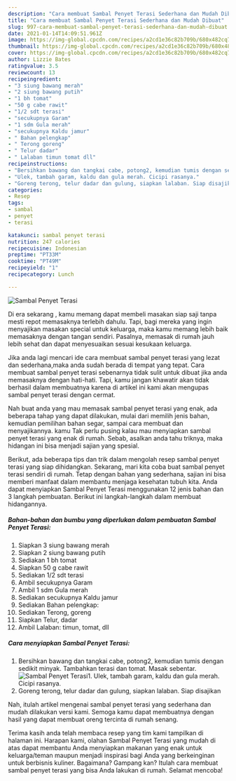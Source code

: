 ```yaml
---
description: "Cara membuat Sambal Penyet Terasi Sederhana dan Mudah Dibuat"
title: "Cara membuat Sambal Penyet Terasi Sederhana dan Mudah Dibuat"
slug: 997-cara-membuat-sambal-penyet-terasi-sederhana-dan-mudah-dibuat
date: 2021-01-14T14:09:51.961Z
image: https://img-global.cpcdn.com/recipes/a2cd1e36c82b709b/680x482cq70/sambal-penyet-terasi-foto-resep-utama.jpg
thumbnail: https://img-global.cpcdn.com/recipes/a2cd1e36c82b709b/680x482cq70/sambal-penyet-terasi-foto-resep-utama.jpg
cover: https://img-global.cpcdn.com/recipes/a2cd1e36c82b709b/680x482cq70/sambal-penyet-terasi-foto-resep-utama.jpg
author: Lizzie Bates
ratingvalue: 3.5
reviewcount: 13
recipeingredient:
- "3 siung bawang merah"
- "2 siung bawang putih"
- "1 bh tomat"
- "50 g cabe rawit"
- "1/2 sdt terasi"
- "secukupnya Garam"
- "1 sdm Gula merah"
- "secukupnya Kaldu jamur"
- " Bahan pelengkap"
- " Terong goreng"
- " Telur dadar"
- " Lalaban timun tomat dll"
recipeinstructions:
- "Bersihkan bawang dan tangkai cabe, potong2, kemudian tumis dengan sedikit minyak. Tambahkan terasi dan tomat. Masak sebentar."
- "Ulek, tambah garam, kaldu dan gula merah. Cicipi rasanya."
- "Goreng terong, telur dadar dan gulung, siapkan lalaban. Siap disajikan"
categories:
- Resep
tags:
- sambal
- penyet
- terasi

katakunci: sambal penyet terasi 
nutrition: 247 calories
recipecuisine: Indonesian
preptime: "PT33M"
cooktime: "PT49M"
recipeyield: "1"
recipecategory: Lunch

---
```



![Sambal Penyet Terasi](https://img-global.cpcdn.com/recipes/a2cd1e36c82b709b/680x482cq70/sambal-penyet-terasi-foto-resep-utama.jpg)

Di era  sekarang , kamu memang dapat membeli masakan siap saji tanpa mesti repot memasaknya terlebih dahulu. Tapi, bagi mereka yang ingin menyajikan masakan special untuk keluarga, maka kamu memang lebih baik memasaknya dengan tangan sendiri. Pasalnya, memasak di rumah jauh lebih sehat dan dapat menyesuaikan sesuai kesukaan keluarga.

Jika anda lagi mencari ide cara membuat sambal penyet terasi yang lezat dan sederhana,maka anda sudah berada di tempat yang tepat. Cara membuat sambal penyet terasi  sebenarnya tidak sulit untuk dibuat jika anda memasaknya dengan hati-hati. Tapi, kamu jangan khawatir akan tidak berhasil dalam membuatnya 
karena di artikel ini kami akan mengupas sambal penyet terasi dengan cermat.  



Nah buat anda yang mau memasak sambal penyet terasi yang enak, ada beberapa tahap yang dapat dilakukan, mulai dari memilih jenis bahan, kemudian pemilihan bahan segar, sampai cara membuat dan menyajikannya. kamu Tak perlu pusing kalau mau menyiapkan sambal penyet terasi yang enak di rumah. Sebab, asalkan anda  tahu triknya, maka hidangan ini bisa menjadi sajian yang spesial.

Berikut, ada beberapa tips dan trik dalam mengolah resep sambal penyet terasi yang siap dihidangkan. Sekarang, mari kita coba buat sambal penyet terasi sendiri di rumah. Tetap dengan bahan yang sederhana, sajian ini bisa memberi manfaat dalam membantu menjaga kesehatan tubuh kita. Anda dapat menyiapkan Sambal Penyet Terasi menggunakan 12 jenis bahan dan 3 langkah pembuatan. Berikut ini langkah-langkah dalam membuat hidangannya.

<!--inarticleads1-->

##### Bahan-bahan dan bumbu yang diperlukan dalam pembuatan Sambal Penyet Terasi:

1. Siapkan 3 siung bawang merah
1. Siapkan 2 siung bawang putih
1. Sediakan 1 bh tomat
1. Siapkan 50 g cabe rawit
1. Sediakan 1/2 sdt terasi
1. Ambil secukupnya Garam
1. Ambil 1 sdm Gula merah
1. Sediakan secukupnya Kaldu jamur
1. Sediakan  Bahan pelengkap:
1. Sediakan  Terong, goreng
1. Siapkan  Telur, dadar
1. Ambil  Lalaban: timun, tomat, dll




<!--inarticleads2-->

##### Cara menyiapkan Sambal Penyet Terasi:

1. Bersihkan bawang dan tangkai cabe, potong2, kemudian tumis dengan sedikit minyak. Tambahkan terasi dan tomat. Masak sebentar.
<img src="https://img-global.cpcdn.com/steps/01112f08d286b917/160x128cq70/sambal-penyet-terasi-langkah-memasak-1-foto.jpg" alt="Sambal Penyet Terasi">1. Ulek, tambah garam, kaldu dan gula merah. Cicipi rasanya.
1. Goreng terong, telur dadar dan gulung, siapkan lalaban. Siap disajikan




Nah, itulah artikel mengenai  sambal penyet terasi  yang sederhana dan mudah dilakukan versi kami. Semoga kamu dapat membuatnya dengan hasil yang dapat membuat oreng tercinta di rumah senang. 

Terima kasih anda telah membaca resep yang tim kami tampilkan di halaman ini. Harapan kami, olahan  Sambal Penyet Terasi yang mudah di atas dapat membantu Anda menyiapkan makanan yang enak untuk keluarga/teman maupun menjadi inspirasi bagi Anda yang berkeinginan untuk berbisnis kuliner. Bagaimana? Gampang kan? Itulah cara membuat sambal penyet terasi yang bisa Anda lakukan di rumah. Selamat mencoba!

